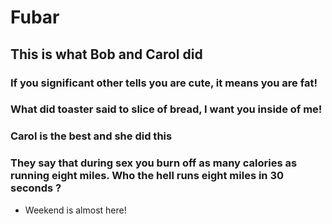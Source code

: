 # Fubar

## This is what Bob and Carol did 

### If you significant other tells you are cute, it means you are fat!

### What did toaster said to slice of bread, I want you inside of me!


### Carol is the best and she did this

### They say that during sex you burn off as many calories as running eight miles. Who the hell runs eight miles in 30 seconds ?

- Weekend is almost here!

